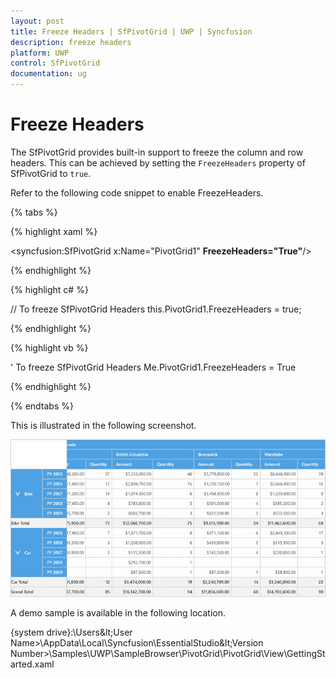 ```yaml
---
layout: post
title: Freeze Headers | SfPivotGrid | UWP | Syncfusion
description: freeze headers
platform: UWP
control: SfPivotGrid
documentation: ug
---
```


# Freeze Headers

The SfPivotGrid provides built-in support to freeze the column and row headers. This can be achieved by setting the `FreezeHeaders` property of SfPivotGrid to `true`.

Refer to the following code snippet to enable FreezeHeaders.

{% tabs %}

{% highlight xaml %}

<syncfusion:SfPivotGrid x:Name="PivotGrid1" **FreezeHeaders="True"**/>

{% endhighlight %}

{% highlight c# %}

// To freeze SfPivotGrid Headers
this.PivotGrid1.FreezeHeaders = true;

{% endhighlight %}

{% highlight vb %}

' To freeze SfPivotGrid Headers
Me.PivotGrid1.FreezeHeaders = True

{% endhighlight %}

{% endtabs %}

This is illustrated in the following screenshot.

![](Freeze-Headers_images/FreezeHeaders_image2.png)

A demo sample is available in the following location.

{system drive}:\Users\&lt;User Name&gt;\AppData\Local\Syncfusion\EssentialStudio\&lt;Version Number&gt;\Samples\UWP\SampleBrowser\PivotGrid\PivotGrid\View\GettingStarted.xaml
